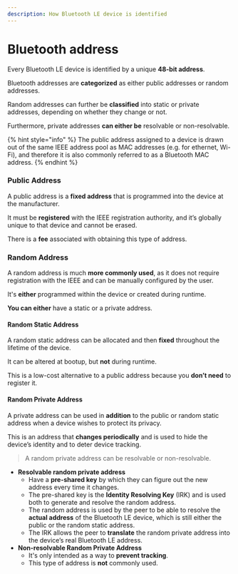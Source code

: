 ```yaml
---
description: How Bluetooth LE device is identified
---
```


# Bluetooth address

Every Bluetooth LE device is identified by a unique **48-bit address**.

Bluetooth addresses are **categorized** as either public addresses or random addresses.

Random addresses can further be **classified** into static or private addresses, depending on whether they change or not.

Furthermore, private addresses **can either be** resolvable or non-resolvable.

{% hint style="info" %}
The public address assigned to a device is drawn out of the same IEEE address pool as MAC addresses (e.g. for ethernet, Wi-Fi), and therefore it is also commonly referred to as a Bluetooth MAC address.
{% endhint %}

### Public Address

A public address is a **fixed address** that is programmed into the device at the manufacturer.

It must be **registered** with the IEEE registration authority, and it’s globally unique to that device and cannot be erased.

There is a **fee** associated with obtaining this type of address.

### Random Address

A random address is much **more commonly used**, as it does not require registration with the IEEE and can be manually configured by the user.

It's **either** programmed within the device or created during runtime.

**You can either** have a static or a private address.

#### Random Static Address

A random static address can be allocated and then **fixed** throughout the lifetime of the device.

It can be altered at bootup, but **not** during runtime.

This is a low-cost alternative to a public address because you **don’t need** to register it.

#### Random Private Address

A private address can be used in **addition** to the public or random static address when a device wishes to protect its privacy.

This is an address that **changes periodically** and is used to hide the device’s identity and to deter device tracking.

> A random private address can be resolvable or non-resolvable.

* **Resolvable random private address**
  * Have a **pre-shared key** by which they can figure out the new address every time it changes.
  * The pre-shared key is the **Identity Resolving Key** (IRK) and is used both to generate and resolve the random address.
  * The random address is used by the peer to be able to resolve the **actual address** of the Bluetooth LE device, which is still either the public or the random static address.
  * The IRK allows the peer to **translate** the random private address into the device’s real Bluetooth LE address.
* **Non-resolvable Random Private Address**
  * It's only intended as a way to **prevent tracking**.
  * This type of address is **not** commonly used.
